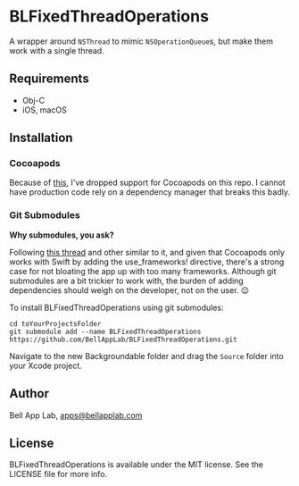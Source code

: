 # BLFixedThreadOperations

A wrapper around `NSThread` to mimic `NSOperationQueue`s, but make them work with a single thread.

## Requirements

* Obj-C
* iOS, macOS

## Installation

### Cocoapods

Because of [this](http://stackoverflow.com/questions/39637123/cocoapods-app-xcworkspace-does-not-exists), I've dropped support for Cocoapods on this repo. I cannot have production code rely on a dependency manager that breaks this badly. 

### Git Submodules

**Why submodules, you ask?**

Following [this thread](http://stackoverflow.com/questions/31080284/adding-several-pods-increases-ios-app-launch-time-by-10-seconds#31573908) and other similar to it, and given that Cocoapods only works with Swift by adding the use_frameworks! directive, there's a strong case for not bloating the app up with too many frameworks. Although git submodules are a bit trickier to work with, the burden of adding dependencies should weigh on the developer, not on the user. :wink:

To install BLFixedThreadOperations using git submodules:

```
cd toYourProjectsFolder
git submodule add --name BLFixedThreadOperations https://github.com/BellAppLab/BLFixedThreadOperations.git
```

Navigate to the new Backgroundable folder and drag the `Source` folder into your Xcode project.

## Author

Bell App Lab, apps@bellapplab.com

## License

BLFixedThreadOperations is available under the MIT license. See the LICENSE file for more info.

